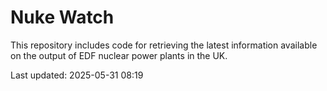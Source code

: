 # Nuke Watch

This repository includes code for retrieving the latest information available on the output of EDF nuclear power plants in the UK.

Last updated: 2025-05-31 08:19
